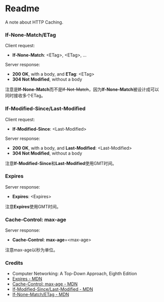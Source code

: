 # Readme
A note about HTTP Caching.

### If-None-Match/ETag

Client request:
- **If-None-Match**: \<ETag\>, \<ETag\>, ...

Server response:
- **200 OK**, with a body, and **ETag**: \<ETag\>
- **304 Not Modified**, without a body

注意是**If-None-Match**而不是~~If-Not-Match~~，因为**If-None-Match**被设计成可以同时接收多个ETag。

### If-Modified-Since/Last-Modified

Client request:
- **If-Modified-Since**: \<Last-Modified\>

Server response:
- **200 OK**, with a body, and **Last-Modified**: \<Last-Modified\>
- **304 Not Modified**, without a body

注意**If-Modified-Since**和**Last-Modified**使用GMT时间。

### Expires

Server response:
- **Expires**: \<Expires\>

注意**Expires**使用GMT时间。

### Cache-Control: max-age

Server response:
- **Cache-Control**: **max-age**=\<max-age\>

注意max-age以秒为单位。

### Credits
- Computer Networking: A Top-Down Approach, Eighth Edition
- [Expires - MDN](https://developer.mozilla.org/en-US/docs/Web/HTTP/Headers/Expires)
- [Cache-Control: max-age - MDN](https://developer.mozilla.org/en-US/docs/Web/HTTP/Headers/Cache-Control)
- [If-Modified-Since/Last-Modified - MDN](https://developer.mozilla.org/en-US/docs/Web/HTTP/Headers/If-Modified-Since)
- [If-None-Match/ETag - MDN](https://developer.mozilla.org/en-US/docs/Web/HTTP/Headers/If-None-Match)
